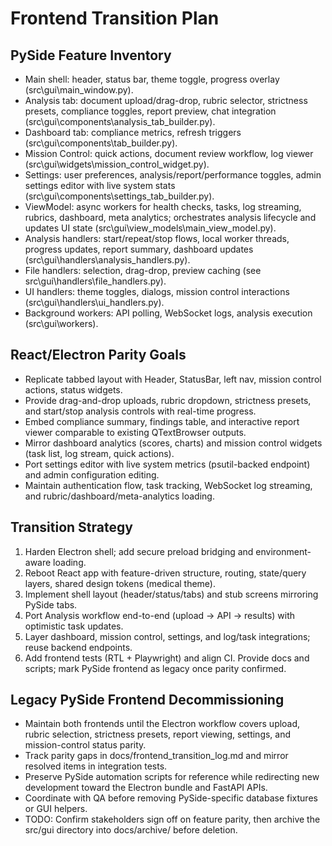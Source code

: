 # Frontend Transition Plan

## PySide Feature Inventory
- Main shell: header, status bar, theme toggle, progress overlay (src\\gui\\main_window.py).
- Analysis tab: document upload/drag-drop, rubric selector, strictness presets, compliance toggles, report preview, chat integration (src\\gui\\components\\analysis_tab_builder.py).
- Dashboard tab: compliance metrics, refresh triggers (src\\gui\\components\\tab_builder.py).
- Mission Control: quick actions, document review workflow, log viewer (src\\gui\\widgets\\mission_control_widget.py).
- Settings: user preferences, analysis/report/performance toggles, admin settings editor with live system stats (src\\gui\\components\\settings_tab_builder.py).
- ViewModel: async workers for health checks, tasks, log streaming, rubrics, dashboard, meta analytics; orchestrates analysis lifecycle and updates UI state (src\\gui\\view_models\\main_view_model.py).
- Analysis handlers: start/repeat/stop flows, local worker threads, progress updates, report summary, dashboard updates (src\\gui\\handlers\\analysis_handlers.py).
- File handlers: selection, drag-drop, preview caching (see src\\gui\\handlers\\file_handlers.py).
- UI handlers: theme toggles, dialogs, mission control interactions (src\\gui\\handlers\\ui_handlers.py).
- Background workers: API polling, WebSocket logs, analysis execution (src\\gui\\workers).

## React/Electron Parity Goals
- Replicate tabbed layout with Header, StatusBar, left nav, mission control actions, status widgets.
- Provide drag-and-drop uploads, rubric dropdown, strictness presets, and start/stop analysis controls with real-time progress.
- Embed compliance summary, findings table, and interactive report viewer comparable to existing QTextBrowser outputs.
- Mirror dashboard analytics (scores, charts) and mission control widgets (task list, log stream, quick actions).
- Port settings editor with live system metrics (psutil-backed endpoint) and admin configuration editing.
- Maintain authentication flow, task tracking, WebSocket log streaming, and rubric/dashboard/meta-analytics loading.

## Transition Strategy
1. Harden Electron shell; add secure preload bridging and environment-aware loading.
2. Reboot React app with feature-driven structure, routing, state/query layers, shared design tokens (medical theme).
3. Implement shell layout (header/status/tabs) and stub screens mirroring PySide tabs.
4. Port Analysis workflow end-to-end (upload -> API -> results) with optimistic task updates.
5. Layer dashboard, mission control, settings, and log/task integrations; reuse backend endpoints.
6. Add frontend tests (RTL + Playwright) and align CI. Provide docs and scripts; mark PySide frontend as legacy once parity confirmed.

## Legacy PySide Frontend Decommissioning

- Maintain both frontends until the Electron workflow covers upload, rubric selection, strictness presets, report viewing, settings, and mission-control status parity.
- Track parity gaps in docs/frontend_transition_log.md and mirror resolved items in integration tests.
- Preserve PySide automation scripts for reference while redirecting new development toward the Electron bundle and FastAPI APIs.
- Coordinate with QA before removing PySide-specific database fixtures or GUI helpers.
- TODO: Confirm stakeholders sign off on feature parity, then archive the src/gui directory into docs/archive/ before deletion.
